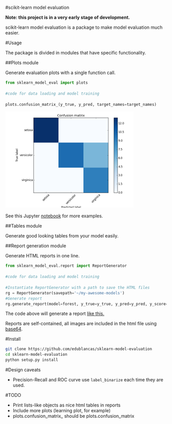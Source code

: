 #scikit-learn model evaluation

**Note: this project is in a very early stage of development.**

scikit-learn model evaluation is a package to make model evaluation much easier.

#Usage

The package is divided in modules that have specific functionality.

##Plots module

Generate evaluation plots with a single function call.
```python
from sklearn_model_eval import plots

#code for data loading and model training

plots.confusion_matrix_(y_true, y_pred, target_names=target_names)
```

<img src="tests/baseline_images/confusion_matrix.png" style="width:auto;height:auto;max-height:300px">

See this Jupyter [notebook](examples/plots.ipynb) for more examples.

##Tables module

Generate good looking tables from your model easily.

##Report generation module

Generate HTML reports in one line.

```python
from sklearn_model_eval.report import ReportGenerator

#code for data loading and model training

#Instantiate ReportGenerator with a path to save the HTML files
rg = ReportGenerator(savepath='~/my-awesome-models')
#Generate report
rg.generate_report(model=forest, y_true=y_true, y_pred=y_pred, y_score=y_score, feature_list=feature_list, target_names=target_names, name=name)
```

The code above will generate a report [like this.](http://htmlpreview.github.com/?https://github.com/edublancas/sklearn-model-evaluation/blob/master/examples/sample_report.html)

Reports are self-contained, all images are included in the html file using [base64](https://en.wikipedia.org/wiki/Base64).

#Install

```bash
git clone https://github.com/edublancas/sklearn-model-evaluation
cd sklearn-model-evaluation
python setup.py install
```

#Design caveats

* Precision-Recall and ROC curve use `label_binarize` each time they are used.

#TODO

* Print lists-like objects as nice html tables in reports
* Include more plots (learning plot, for example)
* plots.confusion_matrix_ should be plots.confusion_matrix